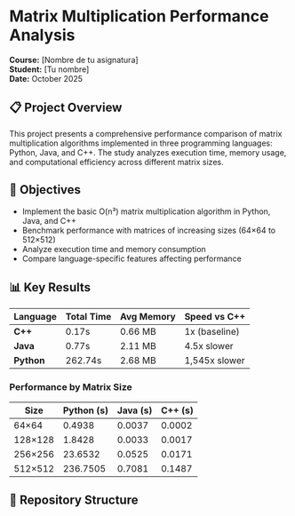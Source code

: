 # Matrix Multiplication Performance Analysis

**Course:** [Nombre de tu asignatura]  
**Student:** [Tu nombre]  
**Date:** October 2025

## 📋 Project Overview

This project presents a comprehensive performance comparison of matrix multiplication algorithms implemented in three programming languages: Python, Java, and C++. The study analyzes execution time, memory usage, and computational efficiency across different matrix sizes.

## 🎯 Objectives

- Implement the basic O(n³) matrix multiplication algorithm in Python, Java, and C++
- Benchmark performance with matrices of increasing sizes (64×64 to 512×512)
- Analyze execution time and memory consumption
- Compare language-specific features affecting performance

## 📊 Key Results

| Language | Total Time | Avg Memory | Speed vs C++ |
|----------|-----------|-----------|--------------|
| **C++**  | 0.17s     | 0.66 MB   | 1x (baseline) |
| **Java** | 0.77s     | 2.11 MB   | 4.5x slower   |
| **Python** | 262.74s | 2.68 MB   | 1,545x slower |

### Performance by Matrix Size

| Size | Python (s) | Java (s) | C++ (s) |
|------|-----------|----------|---------|
| 64×64 | 0.4938 | 0.0037 | 0.0002 |
| 128×128 | 1.8428 | 0.0033 | 0.0017 |
| 256×256 | 23.6532 | 0.0525 | 0.0171 |
| 512×512 | 236.7505 | 0.7081 | 0.1487 |

## 📁 Repository Structure
